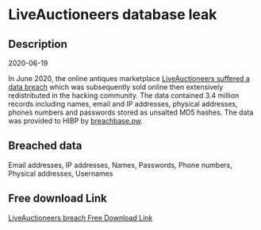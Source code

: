 # LiveAuctioneers database leak

## Description

2020-06-19

In June 2020, the online antiques marketplace <a href="https://portswigger.net/daily-swig/liveauctioneers-data-breach-millions-of-cracked-passwords-for-sale-say-researchers" target="_blank" rel="noopener">LiveAuctioneers suffered a data breach</a> which was subsequently sold online then extensively redistributed in the hacking community. The data contained 3.4 million records including names, email and IP addresses, physical addresses, phones numbers and passwords stored as unsalted MD5 hashes. The data was provided to HIBP by <a href="https://breachbase.pw/" target="_blank" rel="noopener">breachbase.pw</a>.

## Breached data

Email addresses, IP addresses, Names, Passwords, Phone numbers, Physical addresses, Usernames

## Free download Link

[LiveAuctioneers breach Free Download Link](https://link-to.net/1229997/665.672136319571/dynamic/?r=aHR0cHM6Ly93d3cubWVkaWFmaXJlLmNvbS92aWV3L1NlY2VINjN2SXdpWDVOUS9saXZlYXVjdGlvbmVlcnMuY29tL2ZpbGU=)